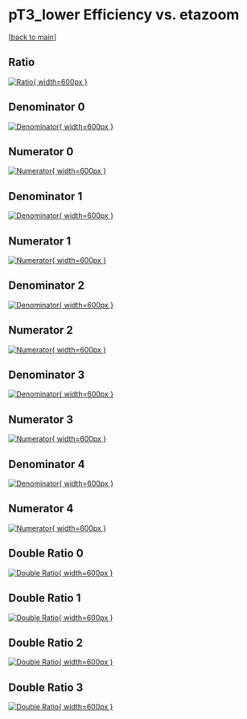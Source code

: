 # pT3_lower Efficiency vs. etazoom

[[back to main](./)]



## Ratio

[![Ratio](../mtv/var/pT3_lower_loweta_0_-1_eff_etazoom.png){ width=600px }](../mtv/var/pT3_lower_loweta_0_-1_eff_etazoom.pdf)

## Denominator 0

[![Denominator](../mtv/den/pT3_lower_loweta_0_-1_eff_etazoom_den0.png){ width=600px }](../mtv/den/pT3_lower_loweta_0_-1_eff_etazoom_den0.pdf)

## Numerator 0

[![Numerator](../mtv/num/pT3_lower_loweta_0_-1_eff_etazoom_num0.png){ width=600px }](../mtv/num/pT3_lower_loweta_0_-1_eff_etazoom_num0.pdf)

## Denominator 1

[![Denominator](../mtv/den/pT3_lower_loweta_0_-1_eff_etazoom_den1.png){ width=600px }](../mtv/den/pT3_lower_loweta_0_-1_eff_etazoom_den1.pdf)

## Numerator 1

[![Numerator](../mtv/num/pT3_lower_loweta_0_-1_eff_etazoom_num1.png){ width=600px }](../mtv/num/pT3_lower_loweta_0_-1_eff_etazoom_num1.pdf)

## Denominator 2

[![Denominator](../mtv/den/pT3_lower_loweta_0_-1_eff_etazoom_den2.png){ width=600px }](../mtv/den/pT3_lower_loweta_0_-1_eff_etazoom_den2.pdf)

## Numerator 2

[![Numerator](../mtv/num/pT3_lower_loweta_0_-1_eff_etazoom_num2.png){ width=600px }](../mtv/num/pT3_lower_loweta_0_-1_eff_etazoom_num2.pdf)

## Denominator 3

[![Denominator](../mtv/den/pT3_lower_loweta_0_-1_eff_etazoom_den3.png){ width=600px }](../mtv/den/pT3_lower_loweta_0_-1_eff_etazoom_den3.pdf)

## Numerator 3

[![Numerator](../mtv/num/pT3_lower_loweta_0_-1_eff_etazoom_num3.png){ width=600px }](../mtv/num/pT3_lower_loweta_0_-1_eff_etazoom_num3.pdf)

## Denominator 4

[![Denominator](../mtv/den/pT3_lower_loweta_0_-1_eff_etazoom_den4.png){ width=600px }](../mtv/den/pT3_lower_loweta_0_-1_eff_etazoom_den4.pdf)

## Numerator 4

[![Numerator](../mtv/num/pT3_lower_loweta_0_-1_eff_etazoom_num4.png){ width=600px }](../mtv/num/pT3_lower_loweta_0_-1_eff_etazoom_num4.pdf)

## Double Ratio 0

[![Double Ratio](../mtv/ratio/pT3_lower_loweta_0_-1_eff_etazoom_ratio0.png){ width=600px }](../mtv/ratio/pT3_lower_loweta_0_-1_eff_etazoom_ratio0.pdf)

## Double Ratio 1

[![Double Ratio](../mtv/ratio/pT3_lower_loweta_0_-1_eff_etazoom_ratio1.png){ width=600px }](../mtv/ratio/pT3_lower_loweta_0_-1_eff_etazoom_ratio1.pdf)

## Double Ratio 2

[![Double Ratio](../mtv/ratio/pT3_lower_loweta_0_-1_eff_etazoom_ratio2.png){ width=600px }](../mtv/ratio/pT3_lower_loweta_0_-1_eff_etazoom_ratio2.pdf)

## Double Ratio 3

[![Double Ratio](../mtv/ratio/pT3_lower_loweta_0_-1_eff_etazoom_ratio3.png){ width=600px }](../mtv/ratio/pT3_lower_loweta_0_-1_eff_etazoom_ratio3.pdf)

